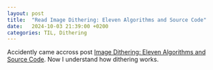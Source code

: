 ```yaml
---
layout: post
title:  "Read Image Dithering: Eleven Algorithms and Source Code"
date:   2024-10-03 21:39:00 +0200
categories: TIL, Dithering
---
```

Accidently came accross post [Image Dithering: Eleven Algorithms and Source Code](https://tannerhelland.com/2012/12/28/dithering-eleven-algorithms-source-code.html). Now I understand how dithering works.
